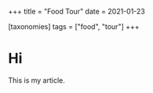 +++
title = "Food Tour"
date = 2021-01-23

[taxonomies]
tags = ["food", "tour"]
+++

# Hi

This is my article.
